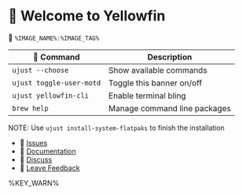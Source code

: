 # 🐠 Welcome to Yellowfin

󱋩 `%IMAGE_NAME%:%IMAGE_TAG%`

|  Command | Description |
| ------- | ----------- |
| `ujust --choose`  | Show available commands  |
| `ujust toggle-user-motd` | Toggle this banner on/off | 
| `ujust yellowfin-cli` | Enable terminal bling | 
| `brew help` | Manage command line packages | 

NOTE: Use `ujust install-system-flatpaks` to finish the installation

- **󰊤** [Issues](https://issues.projectyellowfin.io)
- **󰈙** [Documentation](http://docs.projectyellowfin.io/)
- **󰊌** [Discuss](https://community.projectyellowfin.io/)
- **󰊌** [Leave Feedback](https://feedback.projectyellowfin.io)

%KEY_WARN%
